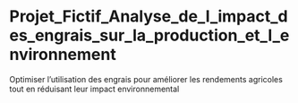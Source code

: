 # Projet_Fictif_Analyse_de_l_impact_des_engrais_sur_la_production_et_l_environnement
Optimiser l’utilisation des engrais pour améliorer les rendements agricoles tout en réduisant leur impact environnemental
